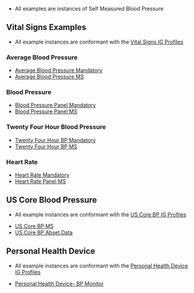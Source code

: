 - All examples are instances of Self Measured Blood Pressure
## Vital Signs Examples 
- All example instances are conformant with the [Vital Signs IG Profiles](http://hl7.org/fhir/us/vitals/STU1/artifacts.html)

### Average Blood Pressure
* [Average Blood Pressure Mandatory](Observation-AverageBloodPressure-Mandatory.html)
* [Average Blood Pressure MS](Observation-AverageBloodPressure-MS.html)

### Blood Pressure 
* [Blood Pressure Panel Mandatory](Observation-BloodPressurePanel-Madatory.html)
* [Blood Pressure Panel MS](Observation-BloodPressurePanel-MS.html)

### Twenty Four Hour Blood Pressure
* [Twenty Four Hour BP Mandatory](Observation-TwentyFourHourBloodPressure-Mandatory.html)
* [Twenty Four Hour BP MS](Observation-TwentyFourHourBloodPressure-MS.html)

### Heart Rate
* [Heart Rate Mandatory](Observation-HeartRate-Mandatory.html)
* [Heart Rate Panel MS](Observation-HeartRate-MS.html)

## US Core Blood Pressure 
- All example instances are conformant with the [US Core BP IG Profiles](http://hl7.org/fhir/us/core/StructureDefinition-us-core-blood-pressure.html)
* [US Core BP MS](Observation-US-Core-BP-Example-MS.html)
* [US Core BP Abset Data ](Observation-US-Core-BP-Example-AbsentReason.html)

## Personal Health Device 
- All example instances are conformant with the [Personal Health Device IG Profiles](http://hl7.org/fhir/uv/phd/StructureDefinition-PhdDevice.html)

* [Personal Health Device- BP Monitor](Device-phd-bloodpressuremonitor-MS.html)

